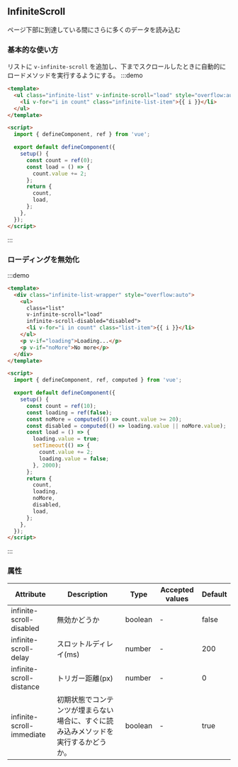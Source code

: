 ## InfiniteScroll

ページ下部に到達している間にさらに多くのデータを読み込む

### 基本的な使い方
リストに `v-infinite-scroll` を追加し、下までスクロールしたときに自動的にロードメソッドを実行するようにする。
:::demo
```html
<template>
  <ul class="infinite-list" v-infinite-scroll="load" style="overflow:auto">
    <li v-for="i in count" class="infinite-list-item">{{ i }}</li>
  </ul>
</template>

<script>
  import { defineComponent, ref } from 'vue';

  export default defineComponent({
    setup() {
      const count = ref(0);
      const load = () => {
        count.value += 2;
      };
      return {
        count,
        load,
      };
    },
  });
</script>
```
:::

### ローディングを無効化

:::demo
```html
<template>
  <div class="infinite-list-wrapper" style="overflow:auto">
    <ul>
      class="list"
      v-infinite-scroll="load"
      infinite-scroll-disabled="disabled">
      <li v-for="i in count" class="list-item">{{ i }}</li>
    </ul>
    <p v-if="loading">Loading...</p>
    <p v-if="noMore">No more</p>
  </div>
</template>

<script>
  import { defineComponent, ref, computed } from 'vue';

  export default defineComponent({
    setup() {
      const count = ref(10);
      const loading = ref(false);
      const noMore = computed(() => count.value >= 20);
      const disabled = computed(() => loading.value || noMore.value);
      const load = () => {
        loading.value = true;
        setTimeout(() => {
          count.value += 2;
          loading.value = false;
        }, 2000);
      };
      return {
        count,
        loading,
        noMore,
        disabled,
        load,
      };
    },
  });
</script>
```
:::


### 属性

| Attribute | Description | Type  | Accepted values | Default   |
| -------------- | ------------------------------ | --------- | ------------------------------------ | ------- |
| infinite-scroll-disabled | 無効かどうか           | boolean      | - |false |
| infinite-scroll-delay   | スロットルディレイ(ms)   | number       |   - |200   |
| infinite-scroll-distance| トリガー距離(px) | number   |- |0 |
| infinite-scroll-immediate |初期状態でコンテンツが埋まらない場合に、すぐに読み込みメソッドを実行するかどうか。 | boolean | - |true |
